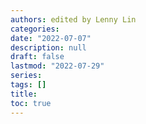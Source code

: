 ```yaml
---
authors: edited by Lenny Lin
categories:
date: "2022-07-07"
description: null
draft: false
lastmod: "2022-07-29"
series:
tags: []
title: 
toc: true
---
```



<!--more-->

